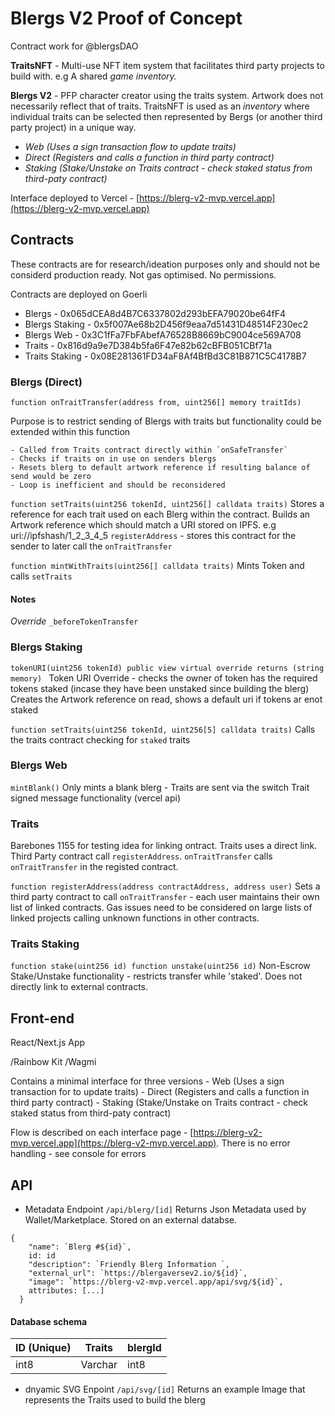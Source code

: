 # Blergs V2 Proof of Concept

Contract work for @blergsDAO

**TraitsNFT** - Multi-use NFT item system that facilitates third party projects to build with. e.g A shared *game inventory.* 

**Blergs V2** - PFP character creator using the traits system. Artwork does not necessarily reflect that of traits. TraitsNFT is used as an *inventory* where individual traits can be  selected then represented by Bergs (or another third party project) in a unique way.

- *Web (Uses a sign transaction flow to update traits)*
- *Direct (Registers and calls a function in third party contract)*
- *Staking (Stake/Unstake on Traits contract - check staked status from third-paty contract)*

Interface deployed to Vercel - [https://blerg-v2-mvp.vercel.app](https://blerg-v2-mvp.vercel.app)

## Contracts 
These contracts are for research/ideation purposes only and should not be considerd production ready. Not gas optimised. No permissions. 

Contracts are deployed on Goerli
- Blergs - 0x065dCEA8d4B7C6337802d293bEFA79020be64fF4
- Blergs Staking - 0x5f007Ae68b2D456f9eaa7d51431D48514F230ec2
- Blergs Web - 0x3C1fFa7FbFAbefA76528B8669bC9004ce569A708
- Traits - 0x816d9a9e7D384b5fa6F47e82b62cBFB051CBf71a
- Traits Staking - 0x08E281361FD34aF8Af4BfBd3C81B871C5C4178B7


### Blergs (Direct)

```function onTraitTransfer(address from, uint256[] memory traitIds)```

Purpose is to restrict sending of Blergs with traits but functionality could be extended within this function

    - Called from Traits contract directly within `onSafeTransfer`
    - Checks if traits on in use on senders blergs 
    - Resets blerg to default artwork reference if resulting balance of send would be zero
    - Loop is inefficient and should be reconsidered 

```function setTraits(uint256 tokenId, uint256[] calldata traits)```
Stores a reference for each trait used on each Blerg within the contract. 
Builds an Artwork reference which should match a URI stored on IPFS. e.g uri://ipfshash/1_2_3_4_5 
`registerAddress` - stores this contract for the sender to later call the `onTraitTransfer`


```function mintWithTraits(uint256[] calldata traits)```
    Mints Token and calls `setTraits`

#### Notes 
*Override* ```_beforeTokenTransfer```


### Blergs Staking
```tokenURI(uint256 tokenId) public view virtual override returns (string memory) ```
Token URI Override - checks the owner of token has the required tokens staked (incase they have been unstaked since building the blerg) 
Creates the Artwork reference on read, shows a default uri if tokens ar enot staked

```function setTraits(uint256 tokenId, uint256[5] calldata traits)```
Calls the traits contract checking for `staked` traits


### Blergs Web
```mintBlank()``` 
Only mints a blank blerg - Traits are sent via the switch Trait signed message functionality (vercel api)


### Traits 
Barebones 1155 for testing idea for linking ontract. Traits uses a direct link. Third Party contract call `registerAddress`. `onTraitTransfer` calls `onTraitTransfer` in the registed contract.

```function registerAddress(address contractAddress, address user)```
Sets a third party contract to call `onTraitTransfer` - each user maintains their own list of linked contracts. Gas issues need to be considered on large lists of linked projects calling unknown functions in other contracts. 


### Traits Staking
```function stake(uint256 id) function unstake(uint256 id)```
Non-Escrow Stake/Unstake functionality - restricts transfer while 'staked'. Does not directly link to external contracts.
    

## Front-end

React/Next.js App

/Rainbow Kit
/Wagmi 

Contains a minimal interface for three versions 
    - Web (Uses a sign transaction for to update traits)
    - Direct (Registers and calls a function in third party contract)
    - Staking (Stake/Unstake on Traits contract - check staked status from third-paty contract)

Flow is described on each interface page - [https://blerg-v2-mvp.vercel.app](https://blerg-v2-mvp.vercel.app). There is no error handling - see console for errors


## API
- Metadata Endpoint `/api/blerg/[id]`
Returns Json Metadata used by Wallet/Marketplace. Stored on an external databse.
```
{
    "name": `Blerg #${id}`,
    id: id
    "description": `Friendly Blerg Information `, 
    "external_url": `https://blergaversev2.io/${id}`, 
    "image": `https://blerg-v2-mvp.vercel.app/api/svg/${id}`, 
    attributes: [...]
  }
```

#### Database schema

| ID (Unique)| Traits | blergId|
| ----------- | ----------- | ----------- |
| int8      | Varchar       |int8 |

- dnyamic SVG Enpoint `/api/svg/[id]`
Returns an example Image that represents the Traits used to build the blerg